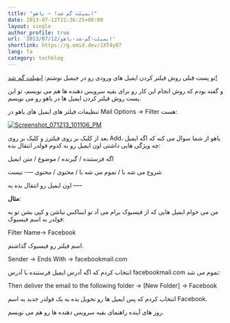 ```yaml
---
title: "ایمیلت گم شد! – یاهو"
date: 2013-07-12T21:36:25+00:00
layout: single
author_profile: true
url: '2013/07/12/ایمیلت-گم-شد-یاهو'
shortlink: https://g.omid.dev/1XT4y87
lang: fa
category: techblog
---
```

تو پست قبلی روش فیلتر کردن ایمیل های ورودی رو در جیمیل نوشتم: [ایمیلت گم شد!](/fa/2013/07/06/%d8%a7%db%8c%d9%85%db%8c%d9%84%d8%aa-%da%af%d9%85-%d8%b4%d8%af/ "ایمیلت گم شد!")

و گفته بودم که روش انجام این کار رو برای بقیه سرویس دهنده ها هم می نویسم، تو این پست روش فیلتر کردن ایمیل ها در یاهو رو می نویسم.

تنظیمات فیلتر های ایمیل های یاهو در Mail Options -> Filter هست:

[![Screenshot_071213_101106_PM](/images/2013/07/Screenshot_071213_101106_PM-1024x605.jpg)](/images/2013/07/Screenshot_071213_101106_PM.jpg)

بعد از کلیک بر روی فیلترز و کلیک بر روی Add، یاهو از شما سوال می کنه که اگه ایمیل چه ویژگی هایی داشتی اون ایمیل رو به کدوم فولدر انتقال بده:

اگه فرستنده / گیرنده / موضوع / متن ایمیل

شروع می شه با / تموم می شه با / محتوی / محتوی —\- نیست

اون ایمیل رو انتقال بده به —–

**مثال**:

من می خوام ایمیل هایی که از فیسبوک برام می آد تو اینباکس نباشن و کپی بشن تو یه فولدر به اسم فیسبوک:

Filter Name-> Facebook

اسم فیلتر رو فیسبوک گذاشتم.

Sender -> Ends With -> facebookmail.com

انتخاب کردم که اگه آدرس ایمیل فرستنده با آدرس facebookmail.com تموم می شد:

Then deliver the email to the following folder -> \[New Folder\] -> Facebook

انتخاب کردم که پس ایمیل ها رو تحویل بده به یک فولدر جدید به اسم Facebook.

روز های آینده راهنمای بقیه سرویس دهنده ها رو هم می نویسم.
